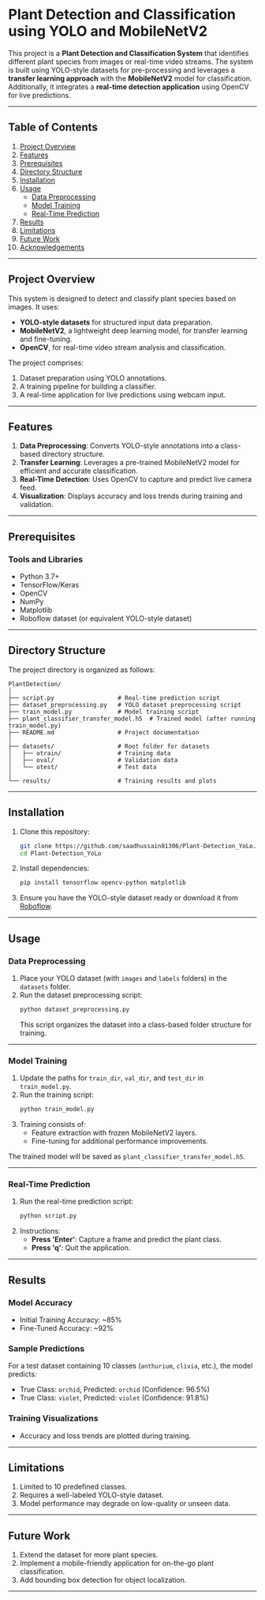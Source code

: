 # Plant Detection and Classification using YOLO and MobileNetV2

This project is a **Plant Detection and Classification System** that identifies different plant species from images or real-time video streams. The system is built using YOLO-style datasets for pre-processing and leverages a **transfer learning approach** with the **MobileNetV2** model for classification. Additionally, it integrates a **real-time detection application** using OpenCV for live predictions.

---

## Table of Contents

1. [Project Overview](#project-overview)
2. [Features](#features)
3. [Prerequisites](#prerequisites)
4. [Directory Structure](#directory-structure)
5. [Installation](#installation)
6. [Usage](#usage)
    - [Data Preprocessing](#data-preprocessing)
    - [Model Training](#model-training)
    - [Real-Time Prediction](#real-time-prediction)
7. [Results](#results)
8. [Limitations](#limitations)
9. [Future Work](#future-work)
10. [Acknowledgements](#acknowledgements)

---

## Project Overview

This system is designed to detect and classify plant species based on images. It uses:

- **YOLO-style datasets** for structured input data preparation.
- **MobileNetV2**, a lightweight deep learning model, for transfer learning and fine-tuning.
- **OpenCV**, for real-time video stream analysis and classification.

The project comprises:
1. Dataset preparation using YOLO annotations.
2. A training pipeline for building a classifier.
3. A real-time application for live predictions using webcam input.

---

## Features

1. **Data Preprocessing**: Converts YOLO-style annotations into a class-based directory structure.
2. **Transfer Learning**: Leverages a pre-trained MobileNetV2 model for efficient and accurate classification.
3. **Real-Time Detection**: Uses OpenCV to capture and predict live camera feed.
4. **Visualization**: Displays accuracy and loss trends during training and validation.

---

## Prerequisites

### Tools and Libraries

- Python 3.7+
- TensorFlow/Keras
- OpenCV
- NumPy
- Matplotlib
- Roboflow dataset (or equivalent YOLO-style dataset)

---

## Directory Structure

The project directory is organized as follows:

```
PlantDetection/
│
├── script.py                  # Real-time prediction script
├── dataset_preprocessing.py   # YOLO dataset preprocessing script
├── train_model.py             # Model training script
├── plant_classifier_transfer_model.h5  # Trained model (after running train_model.py)
├── README.md                  # Project documentation
│
├── datasets/                  # Root folder for datasets
│   ├── otrain/                # Training data
│   ├── oval/                  # Validation data
│   └── otest/                 # Test data
│
└── results/                   # Training results and plots
```

---

## Installation

1. Clone this repository:
   ```bash
   git clone https://github.com/saadhussain01306/Plant-Detection_YoLo.git
   cd Plant-Detection_YoLo
   ```

2. Install dependencies:
   ```bash
   pip install tensorflow opencv-python matplotlib
   ```

3. Ensure you have the YOLO-style dataset ready or download it from [Roboflow](https://roboflow.com/).

---

## Usage

### Data Preprocessing

1. Place your YOLO dataset (with `images` and `labels` folders) in the `datasets` folder.
2. Run the dataset preprocessing script:
   ```python
   python dataset_preprocessing.py
   ```
   This script organizes the dataset into a class-based folder structure for training.

---

### Model Training

1. Update the paths for `train_dir`, `val_dir`, and `test_dir` in `train_model.py`.
2. Run the training script:
   ```python
   python train_model.py
   ```
3. Training consists of:
   - Feature extraction with frozen MobileNetV2 layers.
   - Fine-tuning for additional performance improvements.

The trained model will be saved as `plant_classifier_transfer_model.h5`.

---

### Real-Time Prediction

1. Run the real-time prediction script:
   ```python
   python script.py
   ```
2. Instructions:
   - **Press 'Enter'**: Capture a frame and predict the plant class.
   - **Press 'q'**: Quit the application.

---

## Results

### Model Accuracy
- Initial Training Accuracy: ~85%
- Fine-Tuned Accuracy: ~92%

### Sample Predictions
For a test dataset containing 10 classes (`anthurium`, `clivia`, etc.), the model predicts:
- True Class: `orchid`, Predicted: `orchid` (Confidence: 96.5%)
- True Class: `violet`, Predicted: `violet` (Confidence: 91.8%)

### Training Visualizations
- Accuracy and loss trends are plotted during training.

---

## Limitations

1. Limited to 10 predefined classes.
2. Requires a well-labeled YOLO-style dataset.
3. Model performance may degrade on low-quality or unseen data.

---

## Future Work

1. Extend the dataset for more plant species.
2. Implement a mobile-friendly application for on-the-go plant classification.
3. Add bounding box detection for object localization.

---
